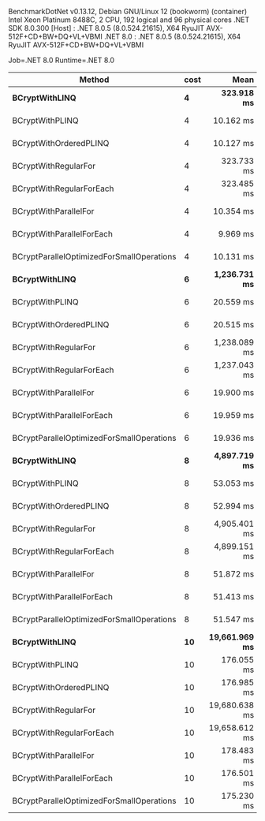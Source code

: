 
BenchmarkDotNet v0.13.12, Debian GNU/Linux 12 (bookworm) (container)
Intel Xeon Platinum 8488C, 2 CPU, 192 logical and 96 physical cores
.NET SDK 8.0.300
  [Host]   : .NET 8.0.5 (8.0.524.21615), X64 RyuJIT AVX-512F+CD+BW+DQ+VL+VBMI
  .NET 8.0 : .NET 8.0.5 (8.0.524.21615), X64 RyuJIT AVX-512F+CD+BW+DQ+VL+VBMI

Job=.NET 8.0  Runtime=.NET 8.0  

 Method                                    | cost | Mean          | Error     | StdDev    |
------------------------------------------ |----- |--------------:|----------:|----------:|
 **BCryptWithLINQ**                            | **4**    |    **323.918 ms** | **0.2630 ms** | **0.2460 ms** |
 BCryptWithPLINQ                           | 4    |     10.162 ms | 0.1097 ms | 0.0973 ms |
 BCryptWithOrderedPLINQ                    | 4    |     10.127 ms | 0.0537 ms | 0.0502 ms |
 BCryptWithRegularFor                      | 4    |    323.733 ms | 0.2543 ms | 0.2254 ms |
 BCryptWithRegularForEach                  | 4    |    323.485 ms | 0.4668 ms | 0.4138 ms |
 BCryptWithParallelFor                     | 4    |     10.354 ms | 0.0726 ms | 0.0679 ms |
 BCryptWithParallelForEach                 | 4    |      9.969 ms | 0.1384 ms | 0.1156 ms |
 BCryptParallelOptimizedForSmallOperations | 4    |     10.131 ms | 0.1002 ms | 0.0937 ms |
 **BCryptWithLINQ**                            | **6**    |  **1,236.731 ms** | **0.5053 ms** | **0.4479 ms** |
 BCryptWithPLINQ                           | 6    |     20.559 ms | 0.0991 ms | 0.0828 ms |
 BCryptWithOrderedPLINQ                    | 6    |     20.515 ms | 0.1036 ms | 0.0969 ms |
 BCryptWithRegularFor                      | 6    |  1,238.089 ms | 0.5234 ms | 0.4896 ms |
 BCryptWithRegularForEach                  | 6    |  1,237.043 ms | 0.5151 ms | 0.4819 ms |
 BCryptWithParallelFor                     | 6    |     19.900 ms | 0.0414 ms | 0.0367 ms |
 BCryptWithParallelForEach                 | 6    |     19.959 ms | 0.0616 ms | 0.0546 ms |
 BCryptParallelOptimizedForSmallOperations | 6    |     19.936 ms | 0.0895 ms | 0.0837 ms |
 **BCryptWithLINQ**                            | **8**    |  **4,897.719 ms** | **2.2091 ms** | **1.9583 ms** |
 BCryptWithPLINQ                           | 8    |     53.053 ms | 0.4948 ms | 0.4386 ms |
 BCryptWithOrderedPLINQ                    | 8    |     52.994 ms | 0.7676 ms | 0.7180 ms |
 BCryptWithRegularFor                      | 8    |  4,905.401 ms | 2.0992 ms | 1.8609 ms |
 BCryptWithRegularForEach                  | 8    |  4,899.151 ms | 1.8620 ms | 1.7418 ms |
 BCryptWithParallelFor                     | 8    |     51.872 ms | 0.7024 ms | 0.6570 ms |
 BCryptWithParallelForEach                 | 8    |     51.413 ms | 0.2523 ms | 0.2236 ms |
 BCryptParallelOptimizedForSmallOperations | 8    |     51.547 ms | 0.3429 ms | 0.2864 ms |
 **BCryptWithLINQ**                            | **10**   | **19,661.969 ms** | **4.7018 ms** | **4.3981 ms** |
 BCryptWithPLINQ                           | 10   |    176.055 ms | 3.1808 ms | 2.8197 ms |
 BCryptWithOrderedPLINQ                    | 10   |    176.985 ms | 0.0833 ms | 0.0696 ms |
 BCryptWithRegularFor                      | 10   | 19,680.638 ms | 7.4164 ms | 6.9373 ms |
 BCryptWithRegularForEach                  | 10   | 19,658.612 ms | 2.8677 ms | 2.6824 ms |
 BCryptWithParallelFor                     | 10   |    178.483 ms | 2.0099 ms | 1.8800 ms |
 BCryptWithParallelForEach                 | 10   |    176.501 ms | 0.7714 ms | 0.6838 ms |
 BCryptParallelOptimizedForSmallOperations | 10   |    175.230 ms | 2.3266 ms | 2.1763 ms |
